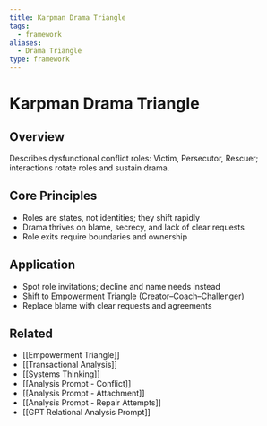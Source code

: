 ```yaml
---
title: Karpman Drama Triangle
tags:
  - framework
aliases:
  - Drama Triangle
type: framework
---
```


<!-- @format -->

# Karpman Drama Triangle

## Overview

Describes dysfunctional conflict roles: Victim, Persecutor, Rescuer; interactions rotate roles and sustain drama.

## Core Principles

- Roles are states, not identities; they shift rapidly
- Drama thrives on blame, secrecy, and lack of clear requests
- Role exits require boundaries and ownership

## Application

- Spot role invitations; decline and name needs instead
- Shift to Empowerment Triangle (Creator–Coach–Challenger)
- Replace blame with clear requests and agreements

## Related

- [[Empowerment Triangle]]
- [[Transactional Analysis]]
- [[Systems Thinking]]
- [[Analysis Prompt - Conflict]]
- [[Analysis Prompt - Attachment]]
- [[Analysis Prompt - Repair Attempts]]
- [[GPT Relational Analysis Prompt]]
